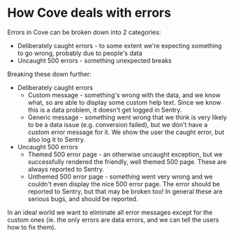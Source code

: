 # How Cove deals with errors

Errors in Cove can be broken down into 2 categories:
* Deliberately caught errors - to some extent we're expecting something to go wrong, probably due to people's data
* Uncaught 500 errors - something unexpected breaks

Breaking these down further:
* Deliberately caught errors
    * Custom message - something's wrong with the data, and we know what, so are able to display some custom help text. Since we know this is a data problem, it doesn't get logged in Sentry.
    * Generic message - something went wrong that we think is very likely to be a data issue (e.g. conversion failed), but we don't have a custom error message for it. We show the user the caught error, but also log it to Sentry.
* Uncaught 500 errors
    * Themed 500 error page - an otherwise uncaught exception, but we successfully rendered the friendly, well themed 500 page. These are always reported to Sentry.
    * Unthemed 500 error page - something went very wrong and we couldn't even display the nice 500 error page. The error should be reported to Sentry, but that may be broken too! In general these are serious bugs, and should be reported.

In an ideal world we want to eliminate all error messages except for the custom ones (ie. the only errors are data errors, and we can tell the users how to fix them).

